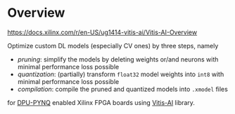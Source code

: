 # Overview

https://docs.xilinx.com/r/en-US/ug1414-vitis-ai/Vitis-AI-Overview

Optimize custom DL models (especially CV ones) by three steps, namely

- *pruning*: simplify the models by deleting weights or/and neurons with minimal performance loss possible
- *quantization*: (partially) transform `float32` model weights into `int8` with minimal performance loss possible
- *compilation*: compile the pruned and quantized models into `.xmodel` files

for [DPU-PYNQ](https://github.com/Xilinx/DPU-PYNQ) enabled Xilinx FPGA boards using [Vitis-AI](https://github.com/Xilinx/Vitis-AI) library.